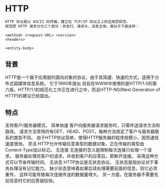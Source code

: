 # HTTP
```md
HTTP 协议是以 ASCII 码传输，建立在 TCP/IP 协议之上的应用层规范。
规范把 HTTP 请求分为三个部分：状态行、请求头、消息主体。类似于下面这样：
```
```http
<method> <request-URL> <version>
<headers>

<entity-body>
```

## 背景

HTTP是一个属于应用层的面向对象的协议，由于其简捷、快速的方式，适用于分布式超媒体信息系统。
它于1990年提出
	目前在WWW中使用的是HTTP/1.0的第六版，HTTP/1.1的规范化工作正在进行之中，而且HTTP-NG(Next Generation of HTTP)的建议已经提出。

## 特点

支持客户/服务器模式。
简单快速
	客户向服务器请求服务时，只需传送请求方法和路径。
		请求方法常用的有GET、HEAD、POST。每种方法规定了客户与服务器联系的类型不同。
		由于HTTP协议简单，使得HTTP服务器的程序规模小，因而通信速度很快。
灵活
	HTTP允许传输任意类型的数据对象。正在传输的类型由Content-Type加以标记。
无连接
	无连接的含义是限制每次连接只处理一个请求。
	服务器处理完客户的请求，并收到客户的应答后，即断开连接。
	采用这种方式可以节省传输时间。
无状态
	HTTP协议是无状态协议。
		无状态是指协议对于事务处理没有记忆能力。
	缺少状态意味着如果后续处理需要前面的信息，则它必须重传，
		这样可能导致每次连接传送的数据量增大。
	另一方面，在服务器不需要先前信息时它的应答就较快。



